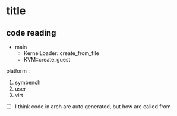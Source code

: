 # title


## code reading
- main
  - KernelLoader::create_from_file
  - KVM::create_guest

platform :
1. symbench
2. user
3. virt


- [ ] I think code in arch are auto generated, but how are called from 
